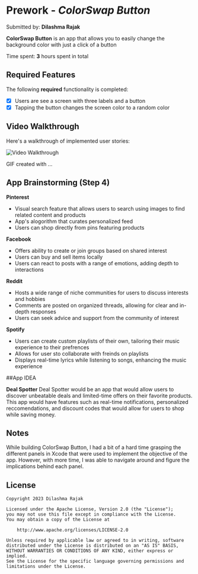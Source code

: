 # Prework - *ColorSwap Button*

Submitted by: **Dilashma Rajak**

**ColorSwap Button** is an app that allows you to easily change the background color with just a click of a button

Time spent: **3** hours spent in total

## Required Features

The following **required** functionality is completed:

- [x] Users are see a screen with three labels and a button
- [x] Tapping the button changes the screen color to a random color
 
## Video Walkthrough

Here's a walkthrough of implemented user stories:

<img src='/Users/dilashmarajak/Downloads/Prework.gif' title='Video Walkthrough' width='' alt='Video Walkthrough' />

<!-- Replace this with whatever GIF tool you used! -->
GIF created with ...  
<!-- Recommended tools:
[Kap](https://getkap.co/) for macOS
[ScreenToGif](https://www.screentogif.com/) for Windows
[peek](https://github.com/phw/peek) for Linux. -->

## App Brainstorming (Step 4)

**Pinterest**

* Visual search feature that allows users to search using images to find related content and products
* App's alogorithm that curates personalized feed
* Users can shop directly from pins featuring products

**Facebook**

* Offers ability to create or join groups based on shared interest
* Users can buy and sell items locally
* Users can react to posts with a range of emotions, adding depth to interactions

**Reddit**

* Hosts a wide range of niche communities for users to discuss interests and hobbies
* Comments are posted on organized threads, allowing for clear and in-depth responses
* Users can seek advice and support from the community of interest

**Spotify**

* Users can create custom playlists of their own, tailoring their music experience to their prefrences
* Allows for user sto collaborate with freinds on playlists
* Displays real-time lyrics while listening to songs, enhancing the music experience

##App IDEA

**Deal Spotter**
Deal Spotter would be an app that would allow users to discover unbeatable deals and limited-time offers on their favorite products. This app would have features such as real-time notifications, personalized reccomendations, and discount codes that would allow for users to shop while saving money.

## Notes

While building ColorSwap Button, I had a bit of a hard time grasping the different panels in Xcode that were used to implement the objective of the app. However, with more time, I was able to navigate around and figure the implications behind each panel.

## License

    Copyright 2023 Dilashma Rajak

    Licensed under the Apache License, Version 2.0 (the "License");
    you may not use this file except in compliance with the License.
    You may obtain a copy of the License at

        http://www.apache.org/licenses/LICENSE-2.0

    Unless required by applicable law or agreed to in writing, software
    distributed under the License is distributed on an "AS IS" BASIS,
    WITHOUT WARRANTIES OR CONDITIONS OF ANY KIND, either express or implied.
    See the License for the specific language governing permissions and
    limitations under the License.
